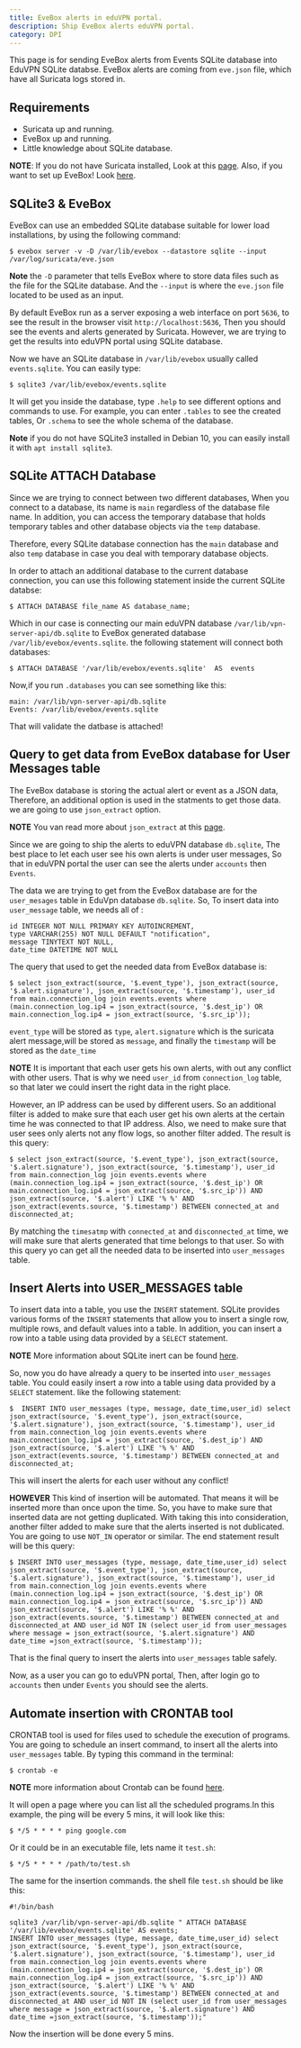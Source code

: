 ```yaml
---
title: EveBox alerts in eduVPN portal. 
description: Ship EveBox alerts eduVPN portal.
category: DPI
---
```


This page is for sending EveBox alerts from Events SQLite database into EduVPN SQLite databse. EveBox alerts are coming from `eve.json` file, which have all Suricata logs stored in. 

## Requirements

* Suricata up and running. 
* EveBox up and running. 
* Little knowledge about SQLite database.

**NOTE**: If you do not have Suricata installed, Look at this [page](Suricata_Install_and_configure.md). Also, if you want to set up EveBox! Look 
[here](Setup_EveBox.md).


## SQLite3 & EveBox 

EveBox can use an embedded SQLite database suitable for lower load installations, by using the following command:

	$ evebox server -v -D /var/lib/evebox --datastore sqlite --input /var/log/suricata/eve.json

**Note** the `-D` parameter that tells EveBox where to store data files such as the file for the SQLite database. And the `--input` is where the `eve.json` file located to be used as an input. 

By default EveBox run as a server exposing a web interface on port `5636`, to see the result in the browser visit `http://localhost:5636`, Then you should see the events and alerts generated by Suricata. However, we are trying to get the results into eduVPN portal using SQLite database. 

Now we have an SQLite database in `/var/lib/evebox` usually called `events.sqlite`. You can easily type:

	$ sqlite3 /var/lib/evebox/events.sqlite

It will get you inside the database, type `.help` to see different options and commands to use. For example, you can enter `.tables` to see the created tables, Or `.schema` to see the whole schema of the database. 


**Note** if you do not have SQLite3 installed in Debian 10, you can easily install it with `apt install sqlite3`.

## SQLite ATTACH Database

Since we are trying to connect between two different databases, When you connect to a database, its name is `main` regardless of the database file name. In addition, you can access the temporary database that holds temporary tables and other database objects via the `temp` database.

Therefore, every SQLite database connection has the `main` database and also `temp` database in case you deal with temporary database objects.

In order to attach an additional database to the current database connection, you can use this following statement inside the current SQLite databse:

	$ ATTACH DATABASE file_name AS database_name;

Which in our case is connecting our main eduVPN database `/var/lib/vpn-server-api/db.sqlite` to EveBox generated database `/var/lib/evebox/events.sqlite`. the following statement will connect both databases:

	$ ATTACH DATABASE '/var/lib/evebox/events.sqlite'  AS  events

Now,if you run `.databases` you can see something like this: 

	main: /var/lib/vpn-server-api/db.sqlite
	Events: /var/lib/evebox/events.sqlite

That will validate the datbase is attached!


## Query to get data from EveBox database for User Messages table

The EveBox database is storing the actual alert or event as a JSON data, Therefore, an additional option is used in the statments to get those data. we are going to use `json_extract` option. 

**NOTE** You van read more about `json_extract` at this [page](https://samadhiweb.com/blog/2016.04.24.sqlite.json.html).

Since we are going to ship the alerts to eduVPN database `db.sqlite`, The best place to let each user see his own alerts is under user messages, So that in eduVPN portal the user can see the alerts under `accounts` then `Events`.


The data we are trying to get from the EveBox database are for the `user_mesages` table in EduVpn database `db.sqlite`. So, To insert data into `user_message` table, we needs all of : 

	id INTEGER NOT NULL PRIMARY KEY AUTOINCREMENT,
	type VARCHAR(255) NOT NULL DEFAULT "notification",
	message TINYTEXT NOT NULL,
	date_time DATETIME NOT NULL

The query that used to get the needed data from EveBox database is: 

	$ select json_extract(source, '$.event_type'), json_extract(source, '$.alert.signature'), json_extract(source, '$.timestamp'), user_id from main.connection_log join events.events where (main.connection_log.ip4 = json_extract(source, '$.dest_ip') OR main.connection_log.ip4 = json_extract(source, '$.src_ip'));

`event_type` will be stored as `type`, `alert.signature` which is the suricata alert message,will be stored as `message`, and finally the `timestamp` will be stored as the `date_time` 


**NOTE** It is important that each user gets his own alerts, with out any conflict with other users. That is why we need `user_id` from `connection_log` table, so that later we could insert the right data in the right place.


However, an IP address can be used by different users. So an additional filter is added to make sure that each user get his own alerts at the certain time he was connected to that IP address. Also, we need to make sure that user sees only alerts not any flow logs, so another filter added. The result is this query:

	$ select json_extract(source, '$.event_type'), json_extract(source, '$.alert.signature'), json_extract(source, '$.timestamp'), user_id from main.connection_log join events.events where (main.connection_log.ip4 = json_extract(source, '$.dest_ip') OR main.connection_log.ip4 = json_extract(source, '$.src_ip')) AND json_extract(source, '$.alert') LIKE '% %' AND  json_extract(events.source, '$.timestamp') BETWEEN connected_at and disconnected_at;

By matching the `timesatmp` with `connected_at` and `disconnected_at` time, we will make sure that alerts generated that time belongs to that user. So with this query yo can get all the needed data to be inserted into `user_messages` table.



## Insert Alerts into USER_MESSAGES table

To insert data into a table, you use the `INSERT` statement. SQLite provides various forms of the `INSERT` statements that allow you to insert a single row, multiple rows, and default values into a table. In addition, you can insert a row into a table using data provided by a  `SELECT` statement.

**NOTE** More information about SQLite inert can be found [here](https://www.sqlitetutorial.net/sqlite-insert/).

So, now you do have already a query to be inserted into `user_messages` table. You could easily insert a row into a table using data provided by a  `SELECT` statement. like the following statement: 

	$  INSERT INTO user_messages (type, message, date_time,user_id) select json_extract(source, '$.event_type'), json_extract(source, '$.alert.signature'), json_extract(source, '$.timestamp'), user_id from main.connection_log join events.events where main.connection_log.ip4 = json_extract(source, '$.dest_ip') AND json_extract(source, '$.alert') LIKE '% %' AND  json_extract(events.source, '$.timestamp') BETWEEN connected_at and disconnected_at;


This will insert the alerts for each user without any conflict!

**HOWEVER** This kind of insertion will be automated. That means it will be inserted more than once upon the time. So, you have to make sure that inserted data are not getting duplicated. With taking this into consideration, another filter added to make sure that the alerts inserted is not dublicated. You are going to use `NOT_IN`  operator or similar. The end statement result will be this query:

	$ INSERT INTO user_messages (type, message, date_time,user_id) select json_extract(source, '$.event_type'), json_extract(source, '$.alert.signature'), json_extract(source, '$.timestamp'), user_id from main.connection_log join events.events where (main.connection_log.ip4 = json_extract(source, '$.dest_ip') OR main.connection_log.ip4 = json_extract(source, '$.src_ip')) AND json_extract(source, '$.alert') LIKE '% %' AND  json_extract(events.source, '$.timestamp') BETWEEN connected_at and disconnected_at AND user_id NOT IN (select user_id from user_messages where message = json_extract(source, '$.alert.signature') AND date_time =json_extract(source, '$.timestamp'));

That is the final query to insert the alerts into  `user_messages` table safely. 

Now, as a user you can go to eduVPN portal, Then, after login go to `accounts` then under `Events` you should see the alerts. 



## Automate insertion with CRONTAB tool

CRONTAB tool is used for files used to schedule the execution of programs. You are going to schedule an insert command, to insert all the alerts into 
`user_messages` table. By typing this command in the terminal:

	$ crontab -e 


**NOTE** more information about Crontab can be found [here](https://man7.org/linux/man-pages/man5/crontab.5.html).


It will open a page where you can list all the scheduled programs.In this example, the ping will be every 5 mins, it will look like this: 

	$ */5 * * * * ping google.com

Or it could be in an executable file, lets name it `test.sh`:

	$ */5 * * * * /path/to/test.sh

The same for the insertion commands. the shell file `test.sh` should be like this:

	#!/bin/bash

	sqlite3 /var/lib/vpn-server-api/db.sqlite " ATTACH DATABASE '/var/lib/evebox/events.sqlite' AS events; 
	INSERT INTO user_messages (type, message, date_time,user_id) select json_extract(source, '$.event_type'), json_extract(source, '$.alert.signature'), json_extract(source, '$.timestamp'), user_id from main.connection_log join events.events where (main.connection_log.ip4 = json_extract(source, '$.dest_ip') OR main.connection_log.ip4 = json_extract(source, '$.src_ip')) AND json_extract(source, '$.alert') LIKE '% %' AND  json_extract(events.source, '$.timestamp') BETWEEN connected_at and disconnected_at AND user_id NOT IN (select user_id from user_messages where message = json_extract(source, '$.alert.signature') AND date_time =json_extract(source, '$.timestamp'));"

Now the insertion will be done every 5 mins.












	

